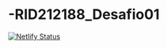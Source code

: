 # -RID212188_Desafio01
[![Netlify Status](https://api.netlify.com/api/v1/badges/ba0069fa-7529-4605-a961-facc74dda301/deploy-status)](https://app.netlify.com/sites/rid212188/deploys)
